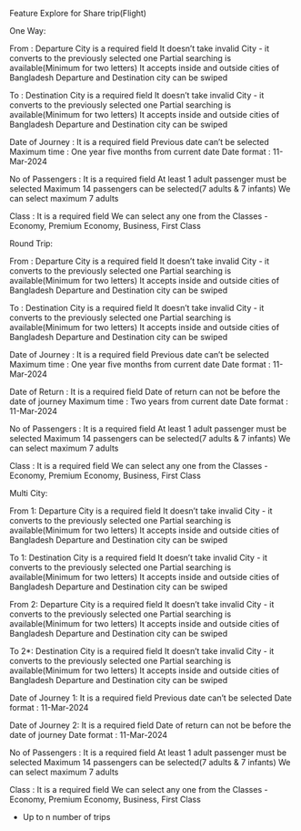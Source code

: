 Feature Explore for Share trip(Flight)


One Way:

 From :
Departure City is a required field
It doesn’t take invalid City - it converts to the previously selected one
Partial searching is available(Minimum for two letters)
It accepts inside and outside cities of Bangladesh
Departure and Destination city can be swiped

To :
Destination City is a required field
It doesn’t take invalid City - it converts to the previously selected one
Partial searching is available(Minimum for two letters)
It accepts inside and outside cities of Bangladesh
Departure and Destination city can be swiped
                                                             
Date of Journey :
It is a required field
Previous date can’t be selected
Maximum time : One year five months from current date
Date format : 11-Mar-2024

No of Passengers :
It is a required field
At least 1 adult passenger must be selected
Maximum 14 passengers can be selected(7 adults & 7 infants)
We can select maximum 7 adults

Class :
It is a required field
We can select any one from the Classes - Economy, Premium Economy, Business, First Class





Round Trip:

 From :
Departure City is a required field
It doesn’t take invalid City - it converts to the previously selected one
Partial searching is available(Minimum for two letters)
It accepts inside and outside cities of Bangladesh
Departure and Destination city can be swiped

To :
Destination City is a required field
It doesn’t take invalid City - it converts to the previously selected one
Partial searching is available(Minimum for two letters)
It accepts inside and outside cities of Bangladesh
Departure and Destination city can be swiped
                                                             
Date of Journey :
It is a required field
Previous date can’t be selected
Maximum time : One year five months from current date
Date format : 11-Mar-2024

Date of Return :
It is a required field
Date of return can not be before the date of journey
Maximum time : Two years from current date
Date format : 11-Mar-2024

No of Passengers :
It is a required field
At least 1 adult passenger must be selected
Maximum 14 passengers can be selected(7 adults & 7 infants)
We can select maximum 7 adults

Class :
It is a required field
We can select any one from the Classes - Economy, Premium Economy, Business, First Class



Multi City:

 From 1:
Departure City is a required field
It doesn’t take invalid City - it converts to the previously selected one
Partial searching is available(Minimum for two letters)
It accepts inside and outside cities of Bangladesh
Departure and Destination city can be swiped

To 1:
Destination City is a required field
It doesn’t take invalid City - it converts to the previously selected one
Partial searching is available(Minimum for two letters)
It accepts inside and outside cities of Bangladesh
Departure and Destination city can be swiped

 From 2:
Departure City is a required field
It doesn’t take invalid City - it converts to the previously selected one
Partial searching is available(Minimum for two letters)
It accepts inside and outside cities of Bangladesh
Departure and Destination city can be swiped

To 2*:
Destination City is a required field
It doesn’t take invalid City - it converts to the previously selected one
Partial searching is available(Minimum for two letters)
It accepts inside and outside cities of Bangladesh
Departure and Destination city can be swiped
                                                             
Date of Journey 1:
It is a required field
Previous date can’t be selected
Date format : 11-Mar-2024

Date of Journey 2:
It is a required field
Date of return can not be before the date of journey
Date format : 11-Mar-2024


No of Passengers :
It is a required field
At least 1 adult passenger must be selected
Maximum 14 passengers can be selected(7 adults & 7 infants)
We can select maximum 7 adults

Class :
It is a required field
We can select any one from the Classes - Economy, Premium Economy, Business, First Class

* Up to n number of trips
